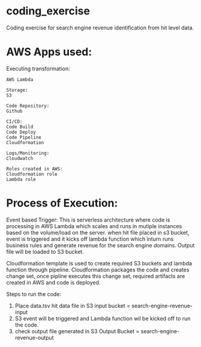 # coding_exercise
Coding exercise for search engine revenue identification from hit level data.

# AWS Apps used:
Executing transformation:
```
AWS Lambda

Storage:
S3

Code Repository:
Github

CI/CD:
Code Build
Code Deploy
Code Pipeline
Cloudformation

Logs/Monitoring:
Cloudwatch

Roles created in AWS:
Cloudformation role
Lambda role
```

# Process of Execution:

Event based Trigger:
This is serverless architecture where code is processing in AWS Lambda which scales and runs in mutiple instances based on the volume/load on the server.
when hit file placed in s3 bucket, event is triggered and it kicks off lambda function which inturn runs business rules and generate revenue for the search engine domains. Output file will be loaded to S3 bucket.

Cloudformation template is used to create required S3 buckets and lambda function through pipeline. 
Cloudformation packages the code and creates change set, once pipline executes this change set, required artifacts are created in AWS and code is deployed. 

Steps to run the code:
1. Place data.tsv hit data file in S3 input bucket = search-engine-revenue-input
2. S3 event will be triggered and Lambda function wil be kicked off to run the code.
3. check output file generated in S3 Output Bucket = search-engine-revenue-output






